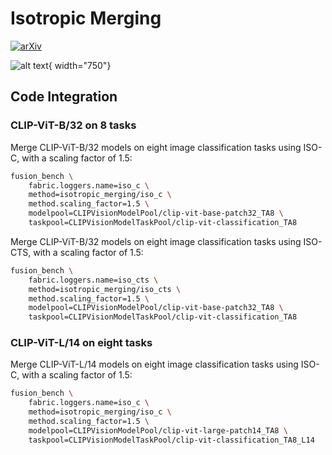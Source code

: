 # Isotropic Merging

[![arXiv](https://img.shields.io/badge/arXiv-2502.04959-b31b1b.svg?style=flat)](https://arxiv.org/abs/2502.04959)

![alt text](images/iso_merging.png){ width="750"}

## Code Integration

### CLIP-ViT-B/32 on 8 tasks

Merge CLIP-ViT-B/32 models on eight image classification tasks using ISO-C, with a scaling factor of 1.5:

```bash
fusion_bench \
    fabric.loggers.name=iso_c \
    method=isotropic_merging/iso_c \
    method.scaling_factor=1.5 \
    modelpool=CLIPVisionModelPool/clip-vit-base-patch32_TA8 \
    taskpool=CLIPVisionModelTaskPool/clip-vit-classification_TA8
```

Merge CLIP-ViT-B/32 models on eight image classification tasks using ISO-CTS, with a scaling factor of 1.5:

```bash
fusion_bench \
    fabric.loggers.name=iso_cts \
    method=isotropic_merging/iso_cts \
    method.scaling_factor=1.5 \
    modelpool=CLIPVisionModelPool/clip-vit-base-patch32_TA8 \
    taskpool=CLIPVisionModelTaskPool/clip-vit-classification_TA8
```

### CLIP-ViT-L/14 on eight tasks

Merge CLIP-ViT-L/14 models on eight image classification tasks using ISO-C, with a scaling factor of 1.5:

```bash
fusion_bench \
    fabric.loggers.name=iso_c \
    method=isotropic_merging/iso_c \
    method.scaling_factor=1.5 \
    modelpool=CLIPVisionModelPool/clip-vit-large-patch14_TA8 \
    taskpool=CLIPVisionModelTaskPool/clip-vit-classification_TA8_L14
```

